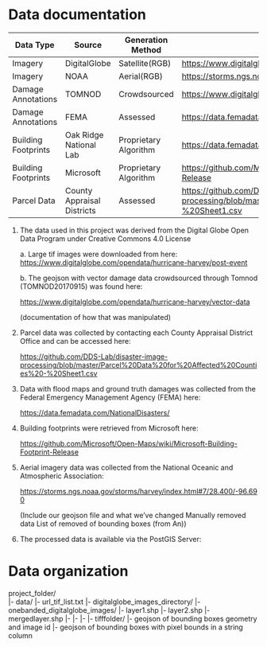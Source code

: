 # Data documentation

| Data Type           | Source                     | Generation Method               |  Link
| ------------------- | -----------------------    | --------------    | ---------------
| Imagery             | DigitalGlobe               | Satellite(RGB)    | https://www.digitalglobe.com/opendata/hurricane-harvey/post-event
| Imagery             | NOAA                       | Aerial(RGB)    | https://storms.ngs.noaa.gov/storms/harvey/index.html#7/28.400/-96.690
| Damage Annotations  | TOMNOD                     | Crowdsourced   | https://www.digitalglobe.com/opendata/hurricane-harvey/vector-data
| Damage Annotations  | FEMA                       | Assessed              | https://data.femadata.com/NationalDisasters/
| Building Footprints | Oak Ridge National Lab     | Proprietary Algorithm | https://data.femadata.com/NationalDisasters/
| Building Footprints | Microsoft                  | Proprietary Algorithm | https://github.com/Microsoft/Open-Maps/wiki/Microsoft-Building-Footprint-Release
| Parcel Data         | County Appraisal Districts | Assessed       | https://github.com/DDS-Lab/disaster-image-processing/blob/master/Parcel%20Data%20for%20Affected%20Counties%20-%20Sheet1.csv

1. The data used in this project was derived from the Digital Globe Open Data Program under Creative Commons 4.0 License

    a. Large tif images were downloaded from here:  https://www.digitalglobe.com/opendata/hurricane-harvey/post-event

    b. The geojson with vector damage data crowdsourced through Tomnod (TOMNOD20170915) was found here: 

      https://www.digitalglobe.com/opendata/hurricane-harvey/vector-data

      (documentation of how that was manipulated)

2. Parcel data was collected by contacting each County Appraisal District Office and can be accessed here: 

      https://github.com/DDS-Lab/disaster-image-processing/blob/master/Parcel%20Data%20for%20Affected%20Counties%20-%20Sheet1.csv

3. Data with flood maps and ground truth damages was collected from the Federal Emergency Management Agency (FEMA) here:  

      https://data.femadata.com/NationalDisasters/

4. Building footprints were retrieved from Microsoft here:  

      https://github.com/Microsoft/Open-Maps/wiki/Microsoft-Building-Footprint-Release

5. Aerial imagery data was collected from the National Oceanic and Atmospheric Association:  

      https://storms.ngs.noaa.gov/storms/harvey/index.html#7/28.400/-96.690

      (Include our geojson file and what we’ve changed
        Manually removed data
        List of removed of bounding boxes (from An))

6. The processed data is available via the PostGIS Server:  

# Data organization

project_folder/    
      |- data/
         |- url_tif_list.txt
         |- digitalglobe_images_directory/
         |- onebanded_digitalglobe_images/
         |- layer1.shp
         |- layer2.shp
         |- mergedlayer.shp
         |-
         |-
         |-
         |- tifffolder/
         |- geojson of bounding boxes geometry and image id
         |- geojson of bounding boxes with pixel bounds in a string column

